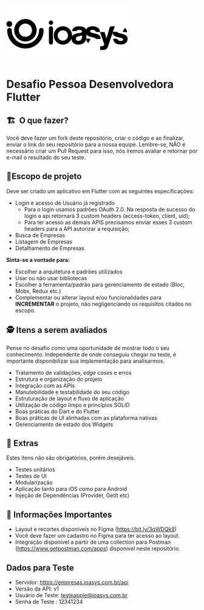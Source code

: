 ![N|Solid](assets/logo_ioasys.png)

# Desafio Pessoa Desenvolvedora Flutter

## 🏗  O que fazer?

Você deve fazer um fork deste repositório, criar o código e ao finalizar, enviar o link do seu repositório para a nossa equipe. Lembre-se, NÃO é necessário criar um Pull Request para isso, nós iremos avaliar e retornar por e-mail o resultado do seu teste.

## 📱Escopo de projeto

Deve ser criado um aplicativo em Flutter com as seguintes especificações:

- Login e acesso de Usuário já registrado
  - Para o login usamos padrões OAuth 2.0. Na resposta de sucesso do login a api retornará 3 custom headers (access-token, client, uid);
  - Para ter acesso as demais APIS precisamos enviar esses 3 custom headers para a API autorizar a requisição;
- Busca de Empresas
- Listagem de Empresas
- Detalhamento de Empresas

**Sinta-se a vontade para:**

- Escolher a arquitetura e padrões utilizados
- Usar ou não usar bibliotecas
- Escolher a ferramenta/padrão para gerenciamento de estado (Bloc, Mobx, Redux etc.)
- Complementar ou alterar layout e/ou funcionalidades para **INCREMENTAR** o projeto, não negligenciando os requisitos citados no escopo.

## 🕵 Itens a serem avaliados

Pense no desafio como uma oportunidade de mostrar todo o seu conhecimento. Independente de onde conseguiu chegar no teste, é importante disponibilizar sua implementação para analisarmos.

- Tratamento de validações, _edge cases_ e erros
- Estrutura e organização do projeto
- Integração com as APIs
- Manutebilidade e testabilidade do seu código
- Estruturação de layout e fluxo de aplicação
- Utilização de código limpo e princípios SOLID
- Boas práticas do Dart e do Flutter
- Boas práticas de UI alinhadas com as plataforma nativas
- Gerenciamento de estado dos Widgets

## 🎁 Extras

Estes itens não são obrigatórios, porém desejáveis.

- Testes unitários
- Testes de UI
- Modularização
- Aplicação tanto para iOS como para Android
- Injeção de Dependências (Provider, GetIt etc)

## 🚨 Informações Importantes

- Layout e recortes disponíveis no Figma (https://bit.ly/3qWDQk8)
- Você deve fazer um cadastro no Figma para ter acesso ao layout.
- Integração disponível a partir de uma collection para Postman (https://www.getpostman.com/apps) disponível neste repositório.

## Dados para Teste

- Servidor: https://empresas.ioasys.com.br/api
- Versão da API: v1
- Usuário de Teste: testeapple@ioasys.com.br
- Senha de Teste : 12341234

